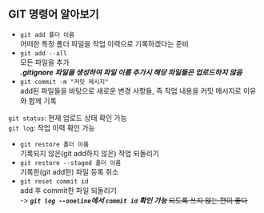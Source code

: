 ## GIT 명령어 알아보기
 - `git add 폴더 이름`  
 어떠한 특정 폴더 파일을 작업 이력으로 기록하겠다는 준비
 - `git add --all`  
 모든 파일을 추가  
 ***.gitignore 파일을 생성하여 파일 이름 추가시 해당 파일들은 업로드하지 않음***
 - `git commit -m "커밋 메시지"`  
 add된 파일들을 바탕으로 새로운 변경 사항들, 즉 작업 내용을 커밋 메시지로 이유와 함께 기록

`git status`: 현재 업로드 상태 확인 가능  
`git log`: 작업 이력 확인 가능

- `git restore 폴더 이름`  
기록되지 않은(git add하지 않은) 작업 되돌리기
- `git restore --staged 폴더 이름`  
기록한(git add한) 파일 등록 취소
- `git reset commit id`  
add 후 commit한 파일 되돌리기  
-> ***`git log --oneline`에서 `commit id` 확인 가능***
~~되도록 쓰지 않는 편이 좋다~~



